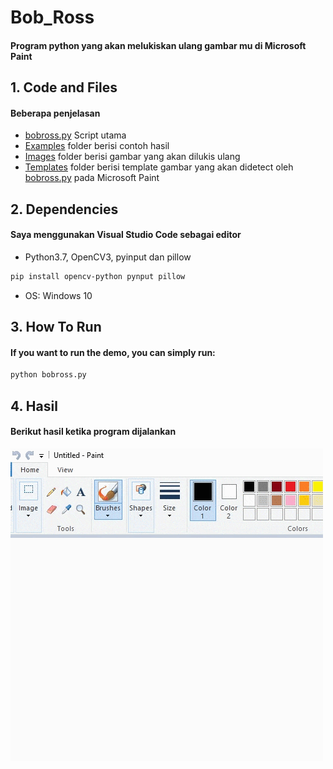 # **Bob_Ross** 
#### Program python yang akan melukiskan ulang gambar mu di Microsoft Paint

## 1. Code and Files

#### Beberapa penjelasan

* [bobross.py](bobross.py) Script utama
* [Examples](Examples) folder berisi contoh hasil
* [Images](Images) folder berisi gambar yang akan dilukis ulang
* [Templates](Templates) folder berisi template gambar yang akan didetect oleh [bobross.py](bobross.py) pada Microsoft Paint

## 2. Dependencies

#### Saya menggunakan Visual Studio Code sebagai editor

* Python3.7, OpenCV3, pyinput dan pillow 
```sh
pip install opencv-python pynput pillow
```
* OS: Windows 10

## 3. How To Run

#### If you want to run the demo, you can simply run:
```sh
python bobross.py
```
## 4. Hasil

#### Berikut hasil ketika program dijalankan

![](Examples/hasil.gif)
